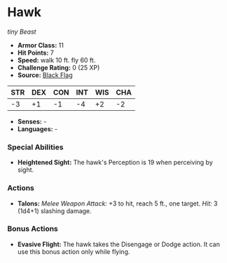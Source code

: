 # Hawk

*tiny* *Beast*

- **Armor Class:** 11
- **Hit Points:** 7 
- **Speed:** walk 10 ft. fly 60 ft.
- **Challenge Rating:** 0 (25 XP)
- **Source:** [Black Flag](https://koboldpress.com/kpstore/product/tovrpg-pg-mv/)

| STR | DEX | CON | INT | WIS | CHA |
| --- | --- | --- | --- | --- | --- |
| -3 | +1 | -1 | -4 | +2 | -2 |

- **Senses:** -
- **Languages:** -

### Special Abilities

- **Heightened Sight:** The hawk's Perception is 19 when perceiving by sight.

### Actions

- **Talons:** _Melee Weapon Attack:_ +3 to hit, reach 5 ft., one target. _Hit:_ 3 (1d4+1) slashing damage.

### Bonus Actions

- **Evasive Flight:** The hawk takes the Disengage or Dodge action. It can use this bonus action only while flying.
